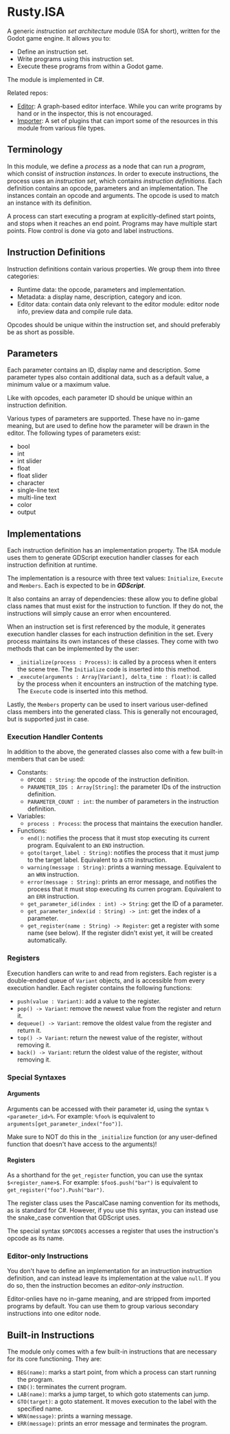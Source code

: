 # Rusty.ISA
A generic *instruction set architecture* module (ISA for short), written for the Godot game engine. It allows you to:
- Define an instruction set.
- Write programs using this instruction set.
- Execute these programs from within a Godot game.

The module is implemented in C#.

Related repos:
- [Editor](https://github.com/RustyRoboticsBV/Rusty.ISA.Editor): A graph-based editor interface. While you can write programs by hand or in the inspector, this is not encouraged.
- [Importer](https://github.com/RustyRoboticsBV/Rusty.ISA.Importer): A set of plugins that can import some of the resources in this module from various file types.

## Terminology
In this module, we define a *process* as a node that can run a *program*, which consist of *instruction instances*. In order to execute instructions, the process uses an *instruction set*, which contains *instruction definitions*. Each definition contains an opcode, parameters and an implementation. The instances contain an opcode and arguments. The opcode is used to match an instance with its definition.

A process can start executing a program at explicitly-defined start points, and stops when it reaches an end point. Programs may have multiple start points. Flow control is done via goto and label instructions.

## Instruction Definitions
Instruction definitions contain various properties. We group them into three categories:
- Runtime data: the opcode, parameters and implementation.
- Metadata: a display name, description, category and icon.
- Editor data: contain data only relevant to the editor module: editor node info, preview data and compile rule data.

Opcodes should be unique within the instruction set, and should preferably be as short as possible.

## Parameters
Each parameter contains an ID, display name and description. Some parameter types also contain additional data, such as a default value, a minimum value or a maximum value.

Like with opcodes, each parameter ID should be unique within an instruction definition.

Various types of parameters are supported. These have no in-game meaning, but are used to define how the parameter will be drawn in the editor. The following types of parameters exist:
- bool
- int
- int slider
- float
- float slider
- character
- single-line text
- multi-line text
- color
- output

## Implementations
Each instruction definition has an implementation property. The ISA module uses them to generate GDScript execution handler classes for each instruction definition at runtime.

The implementation is a resource with three text values: `Initialize`, `Execute` and `Members`. Each is expected to be in _**GDScript**_.

It also contains an array of dependencies: these allow you to define global class names that must exist for the instruction to function. If they do not, the instructions will simply cause an error when encountered.

When an instruction set is first referenced by the module, it generates execution handler classes for each instruction definition in the set. Every process maintains its own instances of these classes.
They come with two methods that can be implemented by the user:
- `_initialize(process : Process)`: is called by a process when it enters the scene tree. The `Initialize` code is inserted into this method.
- `_execute(arguments : Array[Variant], delta_time : float)`: is called by the process when it encounters an instruction of the matching type. The `Execute` code is inserted into this method.

Lastly, the `Members` property can be used to insert various user-defined class members into the generated class. This is generally not encouraged, but is supported just in case.

### Execution Handler Contents
In addition to the above, the generated classes also come with a few built-in members that can be used:
- Constants:
  - `OPCODE : String`: the opcode of the instruction definition.
  - `PARAMETER_IDS : Array[String]`: the parameter IDs of the instruction definition.
  - `PARAMETER_COUNT : int`: the number of parameters in the instruction definition.
- Variables:
  - `process : Process`: the process that maintains the execution handler.
- Functions:
  - `end()`: notifies the process that it must stop executing its current program. Equivalent to an `END` instruction.
  - `goto(target_label : String)`: notifies the process that it must jump to the target label. Equivalent to a `GTO` instruction.
  - `warning(message : String)`: prints a warning message. Equivalent to an `WRN` instruction.
  - `error(message : String)`: prints an error message, and notifies the process that it must stop executing its curren program. Equivalent to an `ERR` instruction.
  - `get_parameter_id(index : int) -> String`: get the ID of a parameter.
  - `get_parameter_index(id : String) -> int`: get the index of a parameter.
  - `get_register(name : String) -> Register`: get a register with some name (see below). If the register didn't exist yet, it will be created automatically.

### Registers
Execution handlers can write to and read from registers. Each register is a double-ended queue of `Variant` objects, and is accessible from every execution handler. Each register contains the following functions:
  - `push(value : Variant)`: add a value to the register.
  - `pop() -> Variant`: remove the newest value from the register and return it.
  - `dequeue() -> Variant`: remove the oldest value from the register and return it.
  - `top() -> Variant`: return the newest value of the register, without removing it.
  - `back() -> Variant`: return the oldest value of the register, without removing it.

### Special Syntaxes
#### Arguments
Arguments can be accessed with their parameter id, using the syntax `%<parameter_id>%`. For example: `%foo%` is equivalent to `arguments[get_parameter_index("foo")]`.

Make sure to NOT do this in the `_initialize` function (or any user-defined function that doesn't have access to the arguments)!

#### Registers
As a shorthand for the `get_register` function, you can use the syntax `$<register_name>$`. For example: `$foo$.push("bar")` is equivalent to `get_register("foo").Push("bar")`.

The register class uses the PascalCase naming convention for its methods, as is standard for C#. However, if you use this syntax, you can instead use the snake_case convention that GDScript uses.

The special syntax `$OPCODE$` accesses a register that uses the instruction's opcode as its name.

### Editor-only Instructions
You don't have to define an implementation for an instruction instruction definition, and can instead leave its implementation at the value `null`. If you do so, then the instruction becomes an *editor-only instruction*.

Editor-onlies have no in-game meaning, and are stripped from imported programs by default. You can use them to group various secondary instructions into one editor node.

## Built-in Instructions
The module only comes with a few built-in instructions that are necessary for its core functioning. They are:
- `BEG(name)`: marks a start point, from which a process can start running the program.
- `END()`: terminates the current program.
- `LAB(name)`: marks a jump target, to which goto statements can jump.
- `GTO(target)`: a goto statement. It moves execution to the label with the specified name.
- `WRN(message)`: prints a warning message.
- `ERR(message)`: prints an error message and terminates the program.
